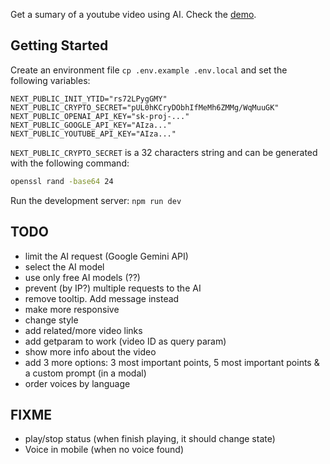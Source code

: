 Get a sumary of a youtube video using AI. Check the [demo](https://yt-summary-next.vercel.app/).

## Getting Started

Create an environment file `cp .env.example .env.local` and set the following variables:

```.env
NEXT_PUBLIC_INIT_YTID="rs72LPygGMY"
NEXT_PUBLIC_CRYPTO_SECRET="pUL0hKCryDObhIfMeMh6ZMMg/WqMuuGK"
NEXT_PUBLIC_OPENAI_API_KEY="sk-proj-..."
NEXT_PUBLIC_GOOGLE_API_KEY="AIza..."
NEXT_PUBLIC_YOUTUBE_API_KEY="AIza..."
```

`NEXT_PUBLIC_CRYPTO_SECRET` is a 32 characters string and can be generated with the following command:

```bash
openssl rand -base64 24
```

Run the development server: `npm run dev`

## TODO

- limit the AI request (Google Gemini API)
- select the AI model
- use only free AI models (??)
- prevent (by IP?) multiple requests to the AI
- remove tooltip. Add message instead
- make more responsive
- change style
- add related/more video links
- add getparam to work (video ID as query param)
- show more info about the video
- add 3 more options: 3 most important points, 5 most important points & a custom prompt (in a modal)
- order voices by language

## FIXME

- play/stop status (when finish playing, it should change state)
- Voice in mobile (when no voice found)
